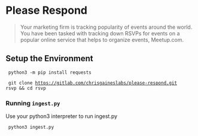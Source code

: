 # Please Respond

> Your marketing firm is tracking popularity of events around the world. You have been tasked with tracking down RSVPs for events on a popular online service that helps to organize events, Meetup.com.

## Setup the Environment

<code> python3 -m pip install requests </code>

<code> git clone https://gitlab.com/chrisgaineslabs/please-respond.git rsvp && cd rsvp</code>

### Running `ingest.py`

Use your python3 interpreter to run ingest.py

<code> python3 ingest.py </code>

